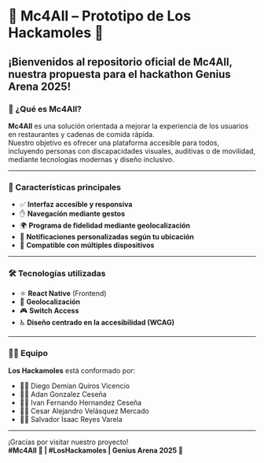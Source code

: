 # 🥑 Mc4All – Prototipo de Los Hackamoles 🚀
## ¡Bienvenidos al repositorio oficial de Mc4All, nuestra propuesta para el hackathon Genius Arena 2025!

### 🎯 ¿Qué es Mc4All?
**Mc4All** es una solución orientada a mejorar la experiencia de los usuarios en restaurantes y cadenas de comida rápida.  
Nuestro objetivo es ofrecer una plataforma accesible para todos, incluyendo personas con discapacidades visuales, auditivas o de movilidad, mediante tecnologías modernas y diseño inclusivo.

---

### 🌟 Características principales

- ✅ **Interfaz accesible y responsiva**
- ✋ **Navegación mediante gestos**
- 🌍 **Programa de fidelidad mediante geolocalización**
- 📍 **Notificaciones personalizadas según tu ubicación**
- 📱 **Compatible con múltiples dispositivos**

---

### 🛠️ Tecnologías utilizadas

- ⚛️ **React Native** (Frontend)
- 📡 **Geolocalización**
- 🎮 **Switch Access**
- ♿ **Diseño centrado en la accesibilidad (WCAG)**

---

### 👨‍💻 Equipo

**Los Hackamoles** está conformado por:

- 🧑‍💻 Diego Demian Quiros Vicencio  
- 🧑‍💻 Adan Gonzalez Ceseña  
- 🧑‍💻 Ivan Fernando Hernandez Ceseña  
- 🧑‍💻 Cesar Alejandro Velásquez Mercado  
- 🧑‍💻 Salvador Isaac Reyes Varela  

---

¡Gracias por visitar nuestro proyecto!  
**#Mc4All 🥑 | #LosHackamoles | Genius Arena 2025 🚀**
